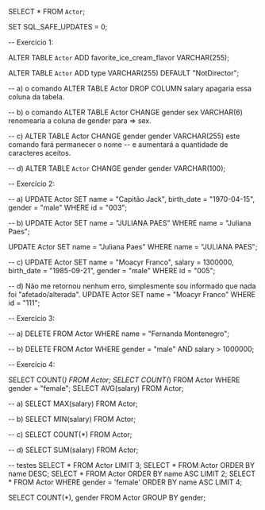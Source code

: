 SELECT * FROM `Actor`;

SET SQL_SAFE_UPDATES = 0;

-- Exercício 1:

ALTER TABLE `Actor` ADD favorite_ice_cream_flavor VARCHAR(255);

ALTER TABLE `Actor` ADD type VARCHAR(255) DEFAULT "NotDirector";

-- a) o comando ALTER TABLE Actor DROP COLUMN salary apagaria  essa coluna da tabela.

-- b) o comando ALTER TABLE Actor CHANGE gender sex VARCHAR(6) renomearia a coluna de gender para => sex.

-- c)  ALTER TABLE Actor CHANGE gender gender VARCHAR(255) este comando fará permanecer o nome
--  e aumentará a quantidade de caracteres aceitos.

-- d)
ALTER TABLE `Actor` CHANGE gender gender VARCHAR(100);

-- Exercício 2:

-- a)
UPDATE Actor
SET name = "Capitão Jack", birth_date = "1970-04-15", gender = "male"
WHERE id = "003";

--  b) 
UPDATE Actor
SET name = "JULIANA PAES"
WHERE name = "Juliana Paes";

UPDATE Actor
SET name = "Juliana Paes"
WHERE name = "JULIANA PAES";

-- c) 
UPDATE Actor
SET 
name = "Moacyr Franco", 
salary = 1300000,
birth_date = "1985-09-21", 
gender = "male"
WHERE id = "005";

-- d) Não me retornou nenhum erro, simplesmente sou informado que nada foi "afetado/alterada".
UPDATE Actor
SET name = "Moacyr Franco"
WHERE id = "111";

-- Exercício 3:

-- a)
DELETE FROM Actor WHERE name = "Fernanda Montenegro";

-- b) 
DELETE FROM Actor WHERE 
gender = "male" AND
salary > 1000000;

-- Exercício 4:

SELECT COUNT(*) FROM Actor;
SELECT COUNT(*) FROM Actor WHERE gender = "female";
SELECT AVG(salary) FROM Actor;

-- a)
SELECT MAX(salary) FROM Actor;

-- b) 
SELECT MIN(salary) FROM Actor;

-- c) 
SELECT COUNT(*) FROM Actor;

-- d) 
SELECT SUM(salary) FROM Actor;

-- testes
SELECT * FROM Actor LIMIT 3;
SELECT * FROM Actor ORDER BY name DESC;
SELECT * FROM Actor ORDER BY name ASC LIMIT 2;
SELECT * FROM Actor WHERE gender = 'female'
ORDER BY name ASC LIMIT 4;

SELECT COUNT(*), gender
FROM Actor
GROUP BY gender;

